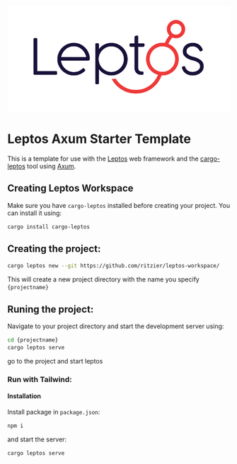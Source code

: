 <picture>
    <source srcset="https://raw.githubusercontent.com/leptos-rs/leptos/main/docs/logos/Leptos_logo_Solid_White.svg" media="(prefers-color-scheme: dark)">
    <img src="https://raw.githubusercontent.com/leptos-rs/leptos/main/docs/logos/Leptos_logo_RGB.svg" alt="Leptos Logo">
</picture>

# Leptos Axum Starter Template

This is a template for use with the [Leptos](https://github.com/leptos-rs/leptos) web framework and the [cargo-leptos](https://github.com/akesson/cargo-leptos) tool using [Axum](https://github.com/tokio-rs/axum).

## Creating Leptos Workspace

Make sure you have `cargo-leptos` installed before creating your project. You
can install it using:

```bash
cargo install cargo-leptos
```

## Creating the project:

```bash
cargo leptos new --git https://github.com/ritzier/leptos-workspace/
```

This will create a new project directory with the name you specify `{projectname}`

## Runing the project:

Navigate to your project directory and start the development server using:

```bash
cd {projectname}
cargo leptos serve
```

go to the project and start leptos

### Run with Tailwind:

#### Installation

Install package in `package.json`:

```sh
npm i
```

and start the server:

```sh
cargo leptos serve
```
